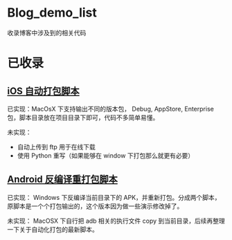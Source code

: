 # Blog_demo_list

收录博客中涉及到的相关代码

# 已收录

## [iOS 自动打包脚本](./iOS/IPA_Packer)

已实现：MacOsX 下支持输出不同的版本包， Debug, AppStore, Enterprise 包，脚本目录放在项目目录下即可，代码不多简单易懂。

未实现：

* 自动上传到 ftp 用于在线下载
* 使用 Python 重写（如果能够在 window 下打包那么就更有必要）

## [Android 反编译重打包脚本](./Android/Decompile_repack_apk/)

已实现： Windows 下反编译当前目录下的 APK，并重新打包。分成两个脚本，原脚本是一个个打包输出的，这个版本因为做一些演示修改掉了。

未实现： MacOSX 下自行把 adb 相关的执行文件 copy 到当前目录，后续再整理一下关于自动化打包的最新脚本。
